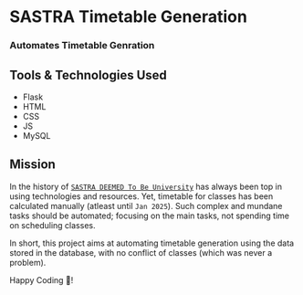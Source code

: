 # SASTRA Timetable Generation

### Automates Timetable Genration

## Tools & Technologies Used

* Flask
* HTML
* CSS
* JS
* MySQL

## Mission

In the history of [`SASTRA DEEMED To Be University`](https://www.sastra.edu) has always been top in using technologies and resources.
Yet, timetable for classes has been calculated manually (atleast until `Jan 2025`).
Such complex and mundane tasks should be automated; focusing on the main tasks, not spending time on scheduling classes.

In short, this project aims at automating timetable generation using the data stored in the database, with no conflict of classes (which was never a problem).

Happy Coding 🚀!
